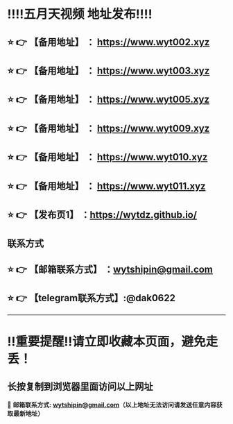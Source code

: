 
:bangbang::bangbang:五月天视频 地址发布:bangbang::bangbang:
==
:star: :point_right: 【备用地址】 ： https://www.wyt002.xyz
------
:star: :point_right: 【备用地址】 ： https://www.wyt003.xyz
------
:star: :point_right: 【备用地址】 ： https://www.wyt005.xyz
------
:star: :point_right: 【备用地址】 ： https://www.wyt009.xyz
------
:star: :point_right: 【备用地址】 ： https://www.wyt010.xyz
------
:star: :point_right: 【备用地址】 ： https://www.wyt011.xyz
------

:star: :point_right: 【发布页1】 ：https://wytdz.github.io/
------
联系方式
------
:star: :point_right: 【邮箱联系方式】 ：wytshipin@gmail.com
------
:star: :point_right: 【telegram联系方式】:@dak0622
------


------
:bangbang:重要提醒:bangbang:请立即收藏本页面，避免走丢！
==

长按复制到浏览器里面访问以上网址
-

:e-mail: __邮箱联系方式: wytshipin@gmail.com（以上地址无法访问请发送任意内容获取最新地址）__
